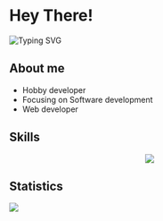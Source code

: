 # Hey There!

![Typing SVG](https://readme-typing-svg.demolab.com?font=Avenir&duration=3000&pause=1000&color=1CEBF7&vCenter=true&width=500&height=30&lines=Hey+There%2C+I%E2%80%99m+Felix!;Web+Developer+Enthusiast;Game+Developer+at+Roblox)

## About me 

<ul>
  <li>Hobby developer</li>
  <li>Focusing on Software development</li>
  <li>Web developer</li>
</ul>

## Skills

<div align="center">
  <img src="https://skillicons.dev/icons?i=html,css,js,lua,java,github" />
</div>

## Statistics

<div style="display: inline;">

<img src="https://komarev.com/ghpvc/?username=flxp229&style=for-the-badge&color=brightgreen">
</div>
